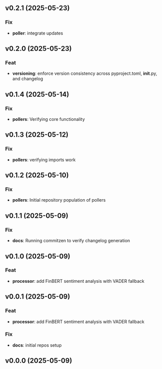 ## v0.2.1 (2025-05-23)

### Fix

- **poller**: integrate updates

## v0.2.0 (2025-05-23)

### Feat

- **versioning**: enforce version consistency across pyproject.toml, __init__.py, and changelog

## v0.1.4 (2025-05-14)

### Fix

- **pollers**: Verifying core functionality

## v0.1.3 (2025-05-12)

### Fix

- **pollers**: verifying imports work

## v0.1.2 (2025-05-10)

### Fix

- **pollers**: Initial repository population of pollers

## v0.1.1 (2025-05-09)

### Fix

- **docs**: Running commitzen to verify changelog generation

## v0.1.0 (2025-05-09)

### Feat

- **processor**: add FinBERT sentiment analysis with VADER fallback

## v0.0.1 (2025-05-09)

### Feat

- **processor**: add FinBERT sentiment analysis with VADER fallback

### Fix

- **docs**: initial repos setup

## v0.0.0 (2025-05-09)
